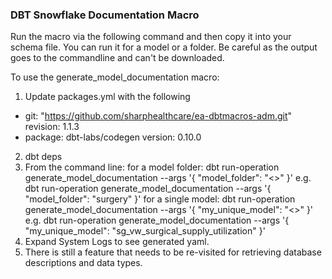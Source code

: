 
### DBT Snowflake Documentation Macro

Run the macro via the following command and then copy it into your schema file.  You can run it for a model or a folder.  Be careful as the output goes to the commandline and can't be downloaded.

To use the generate_model_documentation macro: 
1. Update packages.yml with the following
  - git: "https://github.com/sharphealthcare/ea-dbtmacros-adm.git"
    revision: 1.1.3
  - package: dbt-labs/codegen
    version: 0.10.0    
2. dbt deps
3. From the command line:
   for a model folder: 
   dbt run-operation generate_model_documentation --args '{ "model_folder": "<<YOUR MODEL FOLDER>>" }'
   e.g. 
   dbt run-operation generate_model_documentation --args '{ "model_folder": "surgery" }'
   for a single model: 
   dbt run-operation generate_model_documentation --args '{ "my_unique_model": "<<YOUR UNIQUE MODEL>>" }'
   e.g. 
   dbt run-operation generate_model_documentation --args '{ "my_unique_model": "sg_vw_surgical_supply_utilization" }'
4. Expand System Logs to see generated yaml.
5. There is still a feature that needs to be re-visited for retrieving database descriptions and data types.
